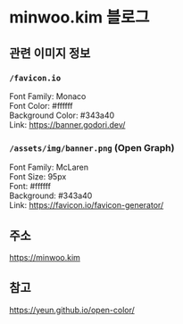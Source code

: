 # minwoo.kim 블로그

## 관련 이미지 정보

### `/favicon.io`

Font Family: Monaco  
Font Color: #ffffff  
Background Color: #343a40  
Link: https://banner.godori.dev/

### `/assets/img/banner.png` (Open Graph)

Font Family: McLaren  
Font Size: 95px  
Font: #ffffff  
Background: #343a40  
Link: https://favicon.io/favicon-generator/

## 주소

https://minwoo.kim

## 참고

https://yeun.github.io/open-color/
